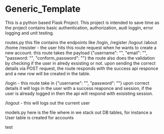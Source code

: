 # Generic_Template

This is a python based Flask Project. This project is intended to save time as the project contains basic authentication, authorization, audi loggin, error logging and unit testing. 

routes.py 
this file contains the endpoints like /login, /register /logout /about /home
  /resister - the user hits this route request when he wants to create a new account. this route takes the payload {"username": "", "email": "", "password: "", "conform_password": ""} the route also does the validation by checking if the user in alredy exsisting or not. upon sending the correct details via POST request, the route responds with the success api responce and a new row will be created in the table. 

  /login - this route take in {"username": "", "password": ""} upon correct details it will logs in the user with a success reaponce and session, if the user is already logged in then the api will respond with exisisting session. 

  /logout - this will logs out the current user

models.py
here is the file where in we stack out DB tables, for instance a User table is created for accounts

test
